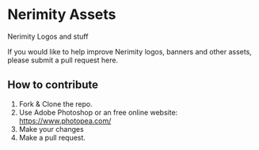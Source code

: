 # Nerimity Assets
Nerimity Logos and stuff

If you would like to help improve Nerimity logos, banners and other assets, please submit a pull request here.

## How to contribute
1. Fork & Clone the repo.
2. Use Adobe Photoshop or an free online website: https://www.photopea.com/
3. Make your changes
4. Make a pull request.